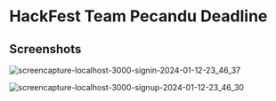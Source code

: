 
# HackFest Team Pecandu Deadline


## Screenshots

![screencapture-localhost-3000-signin-2024-01-12-23_46_37](https://github.com/hanwil123/barengin/assets/108178252/05b52b0d-c85d-491a-8589-280a8c4778ca)

![screencapture-localhost-3000-signup-2024-01-12-23_46_30](https://github.com/hanwil123/barengin/assets/108178252/97342ee2-dfcc-44da-b2fc-b8195d886b8d)
